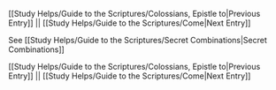 [[Study Helps/Guide to the Scriptures/Colossians, Epistle to|Previous Entry]]  ||  [[Study Helps/Guide to the Scriptures/Come|Next Entry]]

 See [[Study Helps/Guide to the Scriptures/Secret Combinations|Secret Combinations]]

[[Study Helps/Guide to the Scriptures/Colossians, Epistle to|Previous Entry]]  ||  [[Study Helps/Guide to the Scriptures/Come|Next Entry]]